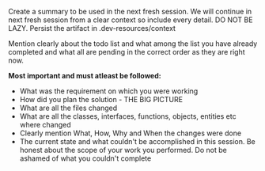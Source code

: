 Create a summary to be used in the next fresh session. We will continue in next fresh session from a clear context so include every detail. DO NOT BE LAZY. Persist the artifact in .dev-resources/context

Mention clearly about the todo list and what among the list you have already completed and what all are pending in the correct order as they are right now.

**Most important and must atleast be followed:**  
- What was the requirement on which you were working
- How did you plan the solution - THE BIG PICTURE
- What are all the files changed
- What are all the classes, interfaces, functions, objects, entities etc where changed
- Clearly mention What, How, Why and When the changes were done
- The current state and what couldn't be accomplished in this session. Be honest about the scope of your work you performed. Do not be ashamed of what you couldn't complete